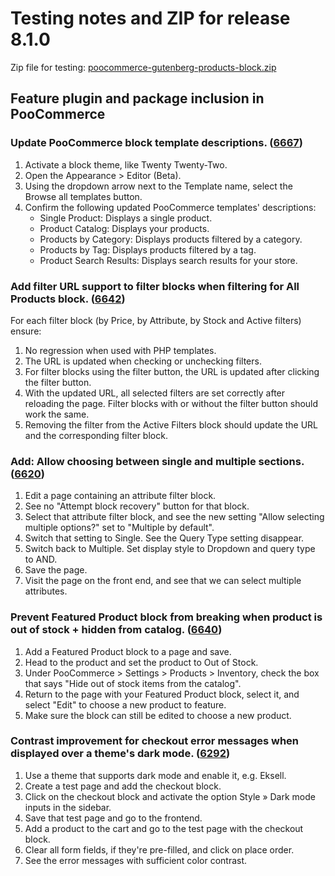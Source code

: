 # Testing notes and ZIP for release 8.1.0

Zip file for testing: [poocommerce-gutenberg-products-block.zip](https://github.com/poocommerce/poocommerce-blocks/files/9131847/poocommerce-gutenberg-products-block.zip)

## Feature plugin and package inclusion in PooCommerce

### Update PooCommerce block template descriptions. ([6667](https://github.com/poocommerce/poocommerce-blocks/pull/6667))

1. Activate a block theme, like Twenty Twenty-Two.
2. Open the Appearance > Editor (Beta).
3. Using the dropdown arrow next to the Template name, select the Browse all templates button.
4. Confirm the following updated PooCommerce templates' descriptions:
    - Single Product: Displays a single product.
    - Product Catalog: Displays your products.
    - Products by Category: Displays products filtered by a category.
    - Products by Tag: Displays products filtered by a tag.
    - Product Search Results: Displays search results for your store.

### Add filter URL support to filter blocks when filtering for All Products block. ([6642](https://github.com/poocommerce/poocommerce-blocks/pull/6642))

For each filter block (by Price, by Attribute, by Stock and Active filters) ensure:

1. No regression when used with PHP templates.
2. The URL is updated when checking or unchecking filters.
3. For filter blocks using the filter button, the URL is updated after clicking the filter button.
4. With the updated URL, all selected filters are set correctly after reloading the page. Filter blocks with or without the filter button should work the same.
5. Removing the filter from the Active Filters block should update the URL and the corresponding filter block.

### Add: Allow choosing between single and multiple sections. ([6620](https://github.com/poocommerce/poocommerce-blocks/pull/6620))

1. Edit a page containing an attribute filter block.
2. See no "Attempt block recovery" button for that block.
3. Select that attribute filter block, and see the new setting "Allow selecting multiple options?" set to "Multiple by default".
4. Switch that setting to Single. See the Query Type setting disappear.
5. Switch back to Multiple. Set display style to Dropdown and query type to AND.
6. Save the page.
7. Visit the page on the front end, and see that we can select multiple attributes.

### Prevent Featured Product block from breaking when product is out of stock + hidden from catalog. ([6640](https://github.com/poocommerce/poocommerce-blocks/pull/6640))

1. Add a Featured Product block to a page and save.
2. Head to the product and set the product to Out of Stock.
3. Under PooCommerce > Settings > Products > Inventory, check the box that says "Hide out of stock items from the catalog".
4. Return to the page with your Featured Product block, select it, and select "Edit" to choose a new product to feature.
5. Make sure the block can still be edited to choose a new product.

### Contrast improvement for checkout error messages when displayed over a theme's dark mode. ([6292](https://github.com/poocommerce/poocommerce-blocks/pull/6292))

1. Use a theme that supports dark mode and enable it, e.g. Eksell.
2. Create a test page and add the checkout block.
3. Click on the checkout block and activate the option Style » Dark mode inputs in the sidebar.
4. Save that test page and go to the frontend.
5. Add a product to the cart and go to the test page with the checkout block.
6. Clear all form fields, if they're pre-filled, and click on place order.
7. See the error messages with sufficient color contrast.
